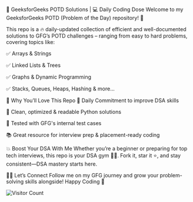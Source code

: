 🚀 GeeksforGeeks POTD Solutions | 💻 Daily Coding Dose
Welcome to my GeeksforGeeks POTD (Problem of the Day) repository! 🌟

This repo is a 🔥 daily-updated collection of efficient and well-documented solutions to GFG’s POTD challenges – ranging from easy to hard problems, covering topics like:

✅ Arrays & Strings

✅ Linked Lists & Trees

✅ Graphs & Dynamic Programming

✅ Stacks, Queues, Heaps, Hashing & more...

🎯 Why You’ll Love This Repo
📅 Daily Commitment to improve DSA skills

🧠 Clean, optimized & readable Python solutions

🧪 Tested with GFG's internal test cases

📚 Great resource for interview prep & placement-ready coding

💥 Boost Your DSA With Me
Whether you’re a beginner or preparing for top tech interviews, this repo is your DSA gym 🏋️‍♂️. Fork it, star it ⭐, and stay consistent—DSA mastery starts here.

👨‍💻 Let’s Connect
Follow me on my GFG journey and grow your problem-solving skills alongside!
Happy Coding 💚


![Visitor Count](https://visitors-badge.laobi.icu/badge?page_id=amitkhotele.GeeksforGeeks-POTD)




